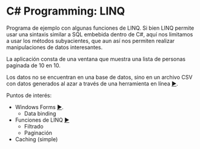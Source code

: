 # C# Programming: LINQ

Programa de ejemplo con algunas funciones de LINQ. 
Si bien LINQ permite usar una sintaxis similar a SQL embebida dentro de C#, aquí nos limitamos a usar los métodos subyacientes, que aun así nos permiten realizar manipulaciones de datos interesantes. 

La aplicación consta de una ventana que muestra una lista de personas paginada de 10 en 10. 

Los datos no se encuentran en una base de datos, sino en un archivo CSV con datos generados al azar a través de una herramienta en línea [►](https://www.generatedata.com/). 

Puntos de interés:

* Windows Forms [►](https://docs.microsoft.com/en-us/dotnet/framework/winforms/).
  * Data binding
* Funciones de LINQ [►](https://docs.microsoft.com/en-us/dotnet/csharp/programming-guide/concepts/linq/)
  * Filtrado
  * Paginación
* Caching (simple)

